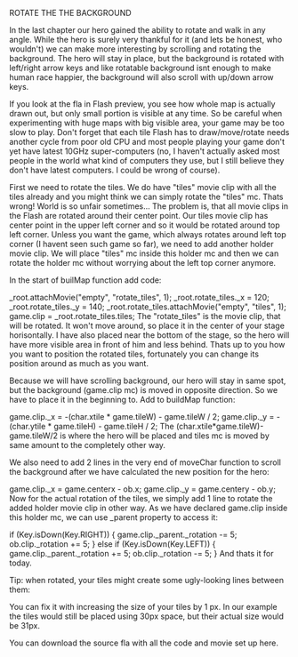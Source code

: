 ROTATE THE THE BACKGROUND

In the last chapter our hero gained the ability to rotate and walk in any angle. While the hero is surely very thankful for it (and lets be honest, who wouldn't) we can make more interesting by scrolling and rotating the background. The hero will stay in place, but the background is rotated with left/right arrow keys and like rotatable background isnt enough to make human race happier, the background will also scroll with up/down arrow keys.



If you look at the fla in Flash preview, you see how whole map is actually drawn out, but only small portion is visible at any time. So be careful when experimenting with huge maps with big visible area, your game may be too slow to play. Don't forget that each tile Flash has to draw/move/rotate needs another cycle from poor old CPU and most people playing your game don't yet have latest 10GHz super-computers (no, I haven't actually asked most people in the world what kind of computers they use, but I still believe they don't have latest computers. I could be wrong of course).

First we need to rotate the tiles. We do have "tiles" movie clip with all the tiles already and you might think we can simply rotate the "tiles" mc. Thats wrong! World is so unfair sometimes... The problem is, that all movie clips in the Flash are rotated around their center point. Our tiles movie clip has center point in the upper left corner and so it would be rotated around top left corner. Unless you want the game, which always rotates around left top corner (I havent seen such game so far), we need to add another holder movie clip. We will place "tiles" mc inside this holder mc and then we can rotate the holder mc without worrying about the left top corner anymore.

In the start of builMap function add code:

_root.attachMovie("empty", "rotate_tiles", 1);
_root.rotate_tiles._x = 120;
_root.rotate_tiles._y = 140;
_root.rotate_tiles.attachMovie("empty", "tiles", 1);
game.clip = _root.rotate_tiles.tiles;
The "rotate_tiles" is the movie clip, that will be rotated. It won't move around, so place it in the center of your stage horisontally. I have also placed near the bottom of the stage, so the hero will have more visible area in front of him and less behind. Thats up to you how you want to position the rotated tiles, fortunately you can change its position around as much as you want.

Because we will have scrolling background, our hero will stay in same spot, but the background (game.clip mc) is moved in opposite direction. So we have to place it in the beginning to. Add to buildMap function:

game.clip._x = -(char.xtile * game.tileW) - game.tileW / 2;
game.clip._y = -(char.ytile * game.tileH) - game.tileH / 2;
The (char.xtile*game.tileW)-game.tileW/2 is where the hero will be placed and tiles mc is moved by same amount to the completely other way.

We also need to add 2 lines in the very end of moveChar function to scroll the background after we have calculated the new position for the hero:

game.clip._x = game.centerx - ob.x;
game.clip._y = game.centery - ob.y;
Now for the actual rotation of the tiles, we simply add 1 line to rotate the added holder movie clip in other way. As we have declared game.clip inside this holder mc, we can use _parent property to access it:

if (Key.isDown(Key.RIGHT))
{
  game.clip._parent._rotation -= 5;
  ob.clip._rotation += 5;
}
else if (Key.isDown(Key.LEFT))
{
  game.clip._parent._rotation += 5;
  ob.clip._rotation -= 5;
}
And thats it for today.

Tip: when rotated, your tiles might create some ugly-looking lines between them:



You can fix it with increasing the size of your tiles by 1 px. In our example the tiles would still be placed using 30px space, but their actual size would be 31px.



You can download the source fla with all the code and movie set up here.